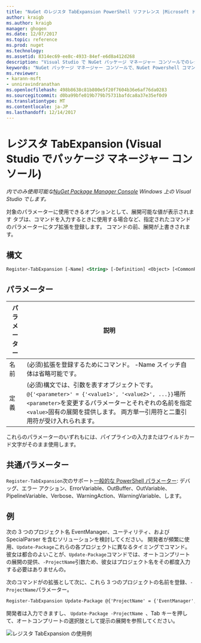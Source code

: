 ```yaml
---
title: "NuGet のレジスタ TabExpansion PowerShell リファレンス |Microsoft ドキュメント"
author: kraigb
ms.author: kraigb
manager: ghogen
ms.date: 12/07/2017
ms.topic: reference
ms.prod: nuget
ms.technology: 
ms.assetid: 8314ec69-ee8c-4933-84ef-e6d8a412d268
description: "Visual Studio で NuGet パッケージ マネージャー コンソールでのレジスタ TabExpansion PowerShell コマンドのリファレンスです。"
keywords: "NuGet パッケージ マネージャー コンソールで、NuGet Powershell コマンドでは、NuGet Powershell リファレンス、レジスタ TabExpansion"
ms.reviewer:
- karann-msft
- unniravindranathan
ms.openlocfilehash: 498b8638c81b800e5f20f7604b36e6af76da0283
ms.sourcegitcommit: d0ba99bfe019b779b75731bafdca8a37e35ef0d9
ms.translationtype: MT
ms.contentlocale: ja-JP
ms.lasthandoff: 12/14/2017
---
```

# <a name="register-tabexpansion-package-manager-console-in-visual-studio"></a>レジスタ TabExpansion (Visual Studio でパッケージ マネージャー コンソール)

*内でのみ使用可能な[NuGet Package Manager Console](Package-Manager-Console.md) Windows 上の Visual Studio でします。*

対象のパラメーターに使用できるオプションとして、展開可能な値が表示されます タブは、コマンドを入力するときに使用する場合など、指定されたコマンドのパラメーターにタブ拡張を登録します。 コマンドの前、展開が上書きされます。

## <a name="syntax"></a>構文

```ps
Register-TabExpansion [-Name] <String> [-Definition] <Object> [<CommonParameters>]
```

## <a name="parameters"></a>パラメーター

| パラメーター | 説明 |
| --- | --- |
| 名前 | (必須)拡張を登録するためにコマンド。 -Name スイッチ自体は省略可能です。 |
| 定義 | (必須)構文では、引数を表すオブジェクトです。`@{'<parameter>' = {'<value1>', '<value2>', ...}}`場所`<parameter>`を変更するパラメーターとそれぞれの名前を指定`<value>`固有の展開を提供します。 両方単一引用符と二重引用符が受け入れられます。 |

これらのパラメーターのいずれもには、パイプラインの入力またはワイルドカード文字がそのまま使用します。

## <a name="common-parameters"></a>共通パラメーター

`Register-TabExpansion`次のサポート[一般的な PowerShell パラメーター](http://go.microsoft.com/fwlink/?LinkID=113216): デバッグ、エラー アクション、ErrorVariable、OutBuffer、OutVariable、PipelineVariable、Verbose、WarningAction、WarningVariable、します。

## <a name="examples"></a>例

次の 3 つのプロジェクト名 EventManager、ユーティリティ、および SpecialParser を含むソリューションを検討してください。 開発者が頻繁に使用、`Update-Package`これらの各プロジェクトに異なるタイミングでコマンド。 彼女は都合のよいことが、`Update-Package`コマンドでは、オートコンプリートの展開の提供、`-ProjectName`引数ため、彼女はプロジェクト名をその都度入力する必要はありませんの。 

次のコマンドがの拡張として次に、これら 3 つのプロジェクトの名前を登録、`-ProjectName`パラメーター。

```ps
Register-TabExpansion Update-Package @{'ProjectName' = {'EventManager', 'Utilities', 'SpecialParser'}}    
```

開発者は入力できますし、 `Update-Package -ProjectName `、Tab キーを押して、オートコンプリートの選択肢として提示の展開を参照してください。

![レジスタ TabExpansion の使用例](media/Register-TabExpansion-Example.png)
